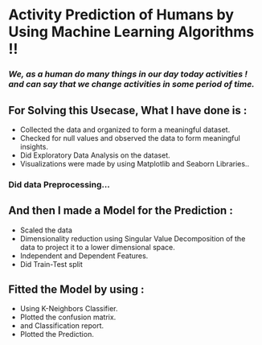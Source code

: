 # Activity Prediction of Humans by Using Machine Learning Algorithms !!
### _We, as a human do many things in our day today activities ! <br> and can say that we change activities in some period of time._

## For Solving this Usecase, What I have done is :

- Collected the data and organized to form a meaningful dataset.
- Checked for null values and observed the data to form meaningful insights.
- Did Exploratory Data Analysis on the dataset.
- Visualizations were made by using Matplotlib and Seaborn Libraries..

### Did data Preprocessing...

## And then I made a Model for the Prediction :
- Scaled the data
- Dimensionality reduction using Singular Value Decomposition of the data to project it to a lower dimensional space.
- Independent and Dependent Features.
- Did Train-Test split


## Fitted the Model by using :
- Using K-Neighbors Classifier.
- Plotted the confusion matrix.
- and Classification report.
- Plotted the Prediction.
